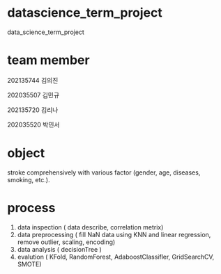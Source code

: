 # datascience_term_project
data_science_term_project

# team member

202135744 김의진

202035507 김민규

202135720 김리나

202035520 박민서

# object
stroke comprehensively with various factor (gender, age, diseases, smoking, etc.).

# process

1. data inspection ( data describe, correlation metrix)
2. data preprocessing ( fill NaN data using KNN and linear regression, remove outlier, scaling, encoding)
3. data analysis ( decisionTree )
4. evalution ( KFold, RandomForest, AdaboostClassifler, GridSearchCV, SMOTE)
